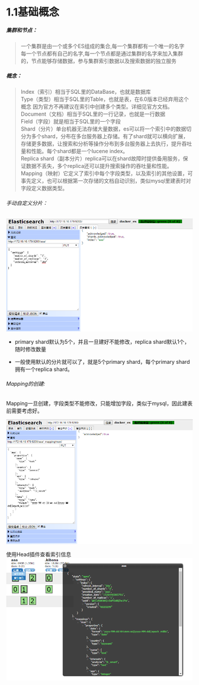 # 1.1基础概念

##### 集群和节点：

> 一个集群是由一个或多个ES组成的集合,每一个集群都有一个唯一的名字  
> 每一个节点都有自己的名字,每一个节点都是通过集群的名字来加入集群的，节点能够存储数据，参与集群索引数据以及搜索数据的独立服务

##### 概念：

> Index（索引）相当于SQL里的DataBase，也就是数据库   
> Type（类型）相当于SQL里的Table，也就是表，在6.0版本已经弃用这个概念
  因为官方不再建议在索引中创建多个类型。详细见官方文档。   
> Document（文档）相当于SQL里的一行记录，也就是一行数据  
> Field（字段）就是相当于SQL里的一个字段  
> Shard（分片）单台机器无法存储大量数据，es可以将一个索引中的数据切分为多个shard，分布在多台服务器上存储。有了shard就可以横向扩展，存储更多数据，让搜索和分析等操作分布到多台服务器上去执行，提升吞吐量和性能。每个shard都是一个lucene index。  
> Replica shard（副本分片）replica可以在shard故障时提供备用服务，保证数据不丢失，多个replica还可以提升搜索操作的吞吐量和性能。  
> Mapping（映射）它定义了索引中每个字段类型，以及索引的其他设置，可事先定义，也可以根据第一次存储的文档自动识别，类似mysql里建表时对字段定义数据类型。

###### 手动自定义分片：

![](/assets/1.png)

* primary shard默认为5个，并且一旦建好不能修改，replica shard默认1个，随时修改数量

* 一般使用默认的分片就可以了，就是5个primary shard，每个primary shard拥有一个replica shard。

###### Mapping的创建:

Mapping一旦创建，字段类型不能修改，只能增加字段，类似于mysql，因此建表前需要考虑好。

![](/assets/2.png)

使用Head插件查看索引信息![](/assets/3.png)

